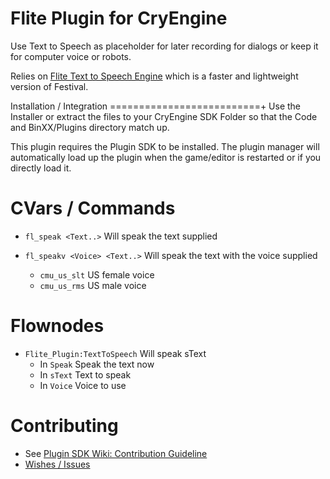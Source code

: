 Flite Plugin for CryEngine
==========================
Use Text to Speech as placeholder for later recording for dialogs or keep it for computer voice or robots.

Relies on [Flite Text to Speech Engine](http://www.speech.cs.cmu.edu/flite) which is a faster and lightweight version of Festival.

Installation / Integration
==========================+
Use the Installer or extract the files to your CryEngine SDK Folder so that the Code and BinXX/Plugins directory match up.

This plugin requires the Plugin SDK to be installed.
The plugin manager will automatically load up the plugin when the game/editor is restarted or if you directly load it.

CVars / Commands
================
* ```fl_speak <Text..>```
  Will speak the text supplied

* ```fl_speakv <Voice> <Text..>```
  Will speak the text with the voice supplied
  * ```cmu_us_slt``` US female voice
  * ```cmu_us_rms``` US male voice

Flownodes
=========
* ```Flite_Plugin:TextToSpeech``` Will speak sText
  * In ```Speak``` Speak the text now
  * In ```sText``` Text to speak
  * In ```Voice``` Voice to use

Contributing
============
* See [Plugin SDK Wiki: Contribution Guideline](https://github.com/hendrikp/Plugin_SDK/wiki/Contribution-Guideline)
* [Wishes / Issues](https://github.com/hendrikp/Plugin_Flite/issues)